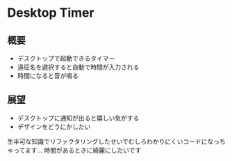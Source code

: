 # Desktop Timer
## 概要
- デスクトップで起動できるタイマー
- 遠征名を選択すると自動で時間が入力される
- 時間になると音が鳴る
## 展望
- デスクトップに通知が出ると嬉しい気がする
- デザインをどうにかしたい

生半可な知識でリファクタリングしたせいでむしろわかりにくいコードになっちゃってます...
時間があるときに綺麗にしたいです